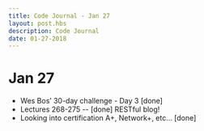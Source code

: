 ```yaml
---
title: Code Journal - Jan 27
layout: post.hbs
description: Code Journal
date: 01-27-2018
---
```

# Jan 27

- Wes Bos’ 30-day challenge - Day 3 [done]
- Lectures 268-275 -- [done] RESTful blog!
- Looking into certification A+, Network+, etc… [done]